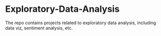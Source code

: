 # Exploratory-Data-Analysis
The repo contains projects related to exploratory data analysis, including data viz, sentiment analysis, etc.
